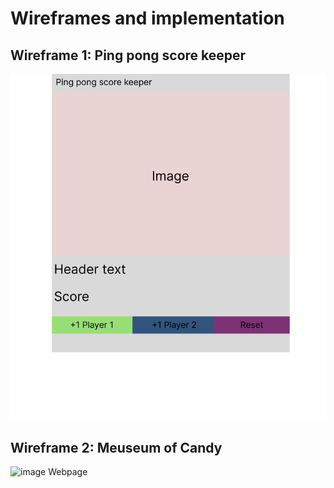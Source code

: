 # Wireframes and implementation
## Wireframe 1: Ping pong score keeper
![Screenshot](wireframe1.png)

## Wireframe 2: Meuseum of Candy
![image](https://user-images.githubusercontent.com/108898519/188317725-8bc4f391-20dc-49e5-9bbe-72824cff9b92.png)
Webpage
